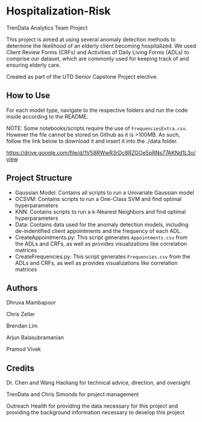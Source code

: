 # Hospitalization-Risk
TrenData Analytics Team Project

This project is aimed at using several anomaly detection methods to determine the likelihood of an elderly client becoming hospitalized. We used Client Review Forms (CRFs) and Activities of Daily Living Forms (ADLs) to comprise our dataset, which are commonly used for keeping track of and ensuring elderly care.

Created as part of the UTD Senior Capstone Project elective.

## How to Use

For each model type, navigate to the respective folders and run the code inside according to the README. 

NOTE: Some notebooks/scripts require the use of `FrequenciesExtra.csv`. However the file cannot be stored on Github as it is >100MB. As such, follow the link below to download it and insert it into the ./data folder.

https://drive.google.com/file/d/1V58RWwR3rDc8RZGOe5pRNs77AKNd1L3o/view

## Project Structure

* Gaussian Model: Contains all scripts to run a Univariate Gaussian model
* OCSVM: Contains scripts to run a One-Class SVM and find optimal hyperparameters
* KNN: Contains scripts to run a k-Nearest Neighbors and find optimal hyperparameters
* Data: Contains data used for the anomaly detection models, including de-indentified client appointments and the frequency of each ADL.
* CreateAppointments.py: This script generates `Appointments.csv` from the ADLs and CRFs, as well as provides visualizations like correlation matrices
* CreateFrequencies.py: This script generates `Frequencies.csv` from the ADLs and CRFs, as well as provides visualizations like correlation matrices

## Authors
Dhruva Mambapoor

Chris Zeller

Brendan Lim

Arjun Balasubramanian

Pramod Vivek

## Credits

Dr. Chen and Wang Haoliang for technical advice, direction, and oversight

TrenData and Chris Simonds for project management

Outreach Health for providing the data necessary for this project and providing the background information necessary to develop this project

